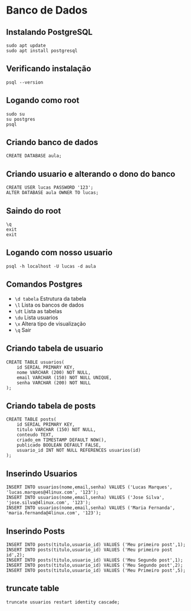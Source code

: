 # Banco de Dados

## Instalando PostgreSQL
```
sudo apt update
sudo apt install postgresql
```
## Verificando instalação
```
psql --version
```
## Logando como root
```
sudo su
su postgres
psql
```

## Criando banco de dados
```
CREATE DATABASE aula;
```
## Criando usuario e alterando o dono do banco
```
CREATE USER lucas PASSWORD '123';
ALTER DATABASE aula OWNER TO lucas;
```
## Saindo do root
```
\q
exit
exit
```
## Logando com nosso usuario
```
psql -h localhost -U lucas -d aula
```

## Comandos Postgres
- `\d tabela` Estrutura da tabela
- `\l` Lista os bancos de dados
- `\dt` Lista as tabelas
- `\du` Lista usuarios
- `\x` Altera tipo de visualização
- `\q` Sair

## Criando tabela de usuario
```
CREATE TABLE usuarios(
	id SERIAL PRIMARY KEY,
	nome VARCHAR (200) NOT NULL,
	email VARCHAR (150) NOT NULL UNIQUE,
	senha VARCHAR (200) NOT NULL
);
```
## Criando tabela de posts
```
CREATE TABLE posts(
	id SERIAL PRIMARY KEY,
	titulo VARCHAR (150) NOT NULL,
	conteudo TEXT,
	criado_em TIMESTAMP DEFAULT NOW(),
	publicado BOOLEAN DEFAULT FALSE,
	usuario_id INT NOT NULL REFERENCES usuarios(id)
);
```

## Inserindo Usuarios
```
INSERT INTO usuarios(nome,email,senha) VALUES ('Lucas Marques', 'lucas.marques@4linux.com', '123');
INSERT INTO usuarios(nome,email,senha) VALUES ('Jose Silva', 'jose.silva@4linux.com', '123');
INSERT INTO usuarios(nome,email,senha) VALUES ('Maria Fernanda', 'maria.fernanda@4linux.com', '123');
```

## Inserindo Posts
```
INSERT INTO posts(titulo,usuario_id) VALUES ('Meu primeiro post',1);
INSERT INTO posts(titulo,usuario_id) VALUES ('Meu primeiro post id',2);
INSERT INTO posts(titulo,usuario_id) VALUES ('Meu Segundo post',1);
INSERT INTO posts(titulo,usuario_id) VALUES ('Meu Segundo post',2);
INSERT INTO posts(titulo,usuario_id) VALUES ('Meu Primeiro post',5);
```

## truncate table
```
truncate usuarios restart identity cascade;
```